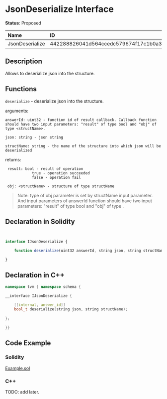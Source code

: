 # JsonDeserialize Interface

**Status**: Proposed

| Name      		| ID                                                                |
| :--------------------	| :---------------------------------------------------------------- |
| JsonDeserialize       | 442288826041d564ccedc579674f17c1b0a3452df799656a9167a41ab270ec19  |

## Description

Allows to deserialize json into the structure.

## Functions

`deserialize` - deserialize json into the structure.

arguments: 

    answerId: uint32 - function id of result callback. Callback function should have two input parameters: "result" of type bool and "obj" of type <structName>.

    json: string - json string
    
    structName: string - the name of the structure into which json will be deserialized

returns: 

     result: bool - result of operation
				true - operation succeeded
				false - operation fail

     obj: <structName> - structure of type structName

>Note: type of obj parameter is set by structName input parameter. And input parameters of answerId function should have two input parameters: "result" of type bool and "obj" of type <structName>.

		
## Declaration in Solidity

```jsx


interface IJsonDeserialize {

    function deserialize(uint32 answerId, string json, string structName) external returns (bool result);

}
```

## Declaration in C++

```cpp
namespace tvm { namespace schema {

__interface IJsonDeserialize {

	[[internal, answer_id]]
	bool_t deserialize(string json, string structName);
	
};

}}
```

## Code Example

### Solidity

[Example.sol](examples/Example.sol)

### C++

TODO: add later.
